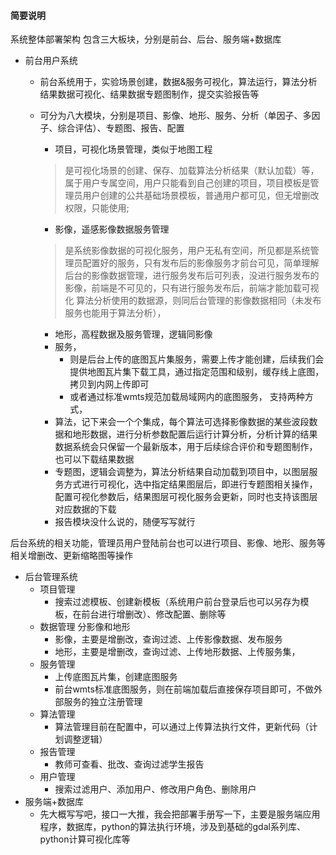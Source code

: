 #### 简要说明
系统整体部署架构
包含三大板块，分别是前台、后台、服务端+数据库

- 前台用户系统
  - 前台系统用于，实验场景创建，数据&服务可视化，算法运行，算法分析结果数据可视化、结果数据专题图制作，提交实验报告等
  - 可分为八大模块，分别是项目、影像、地形、服务、分析（单因子、多因子、综合评估）、专题图、报告、配置

    - 项目，可视化场景管理，类似于地图工程
    > 是可视化场景的创建、保存、加载算法分析结果（默认加载）等，属于用户专属空间，用户只能看到自己创建的项目，项目模板是管理员用户创建的公共基础场景模板，普通用户都可见，但无增删改权限，只能使用;
    - 影像，遥感影像数据服务管理
    > 是系统影像数据的可视化服务，用户无私有空间，所见都是系统管理员配置好的服务，只有发布后的影像服务才前台可见，简单理解后台的影像数据管理，进行服务发布后可列表，没进行服务发布的影像，前端是不可见的，只有进行服务发布后，前端才能加载可视化
    算法分析使用的数据源，则同后台管理的影像数据相同（未发布服务也能用于算法分析），
    - 地形，高程数据及服务管理，逻辑同影像
    - 服务，
      - 则是后台上传的底图瓦片集服务，需要上传才能创建，后续我们会提供地图瓦片集下载工具，通过指定范围和级别，缓存线上底图，拷贝到内网上传即可
      - 或者通过标准wmts规范加载局域网内的底图服务，
        支持两种方式，
    - 算法，记下来会一个个集成，每个算法可选择影像数据的某些波段数据和地形数据，进行分析参数配置后运行计算分析，分析计算的结果数据系统会只保留一个最新版本，用于后续综合评价和专题图制作，也可以下载结果数据
    - 专题图，逻辑会调整为，算法分析结果自动加载到项目中，以图层服务方式进行可视化，选中指定结果图层后，即进行专题图相关操作，配置可视化参数后，结果图层可视化服务会更新，同时也支持该图层对应数据的下载
    - 报告模块没什么说的，随便写写就行

后台系统的相关功能，管理员用户登陆前台也可以进行项目、影像、地形、服务等相关增删改、更新缩略图等操作
- 后台管理系统
  - 项目管理
    - 搜索过滤模板、创建新模板（系统用户前台登录后也可以另存为模板，在前台进行增删改）、修改配置、删除等
  - 数据管理 分影像和地形
    - 影像，主要是增删改，查询过滤、上传影像数据、发布服务
    - 地形，主要是增删改，查询过滤、上传地形数据、上传服务集，
  - 服务管理
    - 上传底图瓦片集，创建底图服务
    - 前台wmts标准底图服务，则在前端加载后直接保存项目即可，不做外部服务的独立注册管理
  - 算法管理
    - 算法管理目前在配置中，可以通过上传算法执行文件，更新代码（计划调整逻辑）
  - 报告管理 
    - 教师可查看、批改、查询过滤学生报告
  - 用户管理
    - 搜索过滤用户、添加用户、修改用户角色、删除用户
- 服务端+数据库
  - 先大概写写吧，接口一大推，我会把部署手册写一下，主要是服务端应用程序，数据库，python的算法执行环境，涉及到基础的gdal系列库、python计算可视化库等